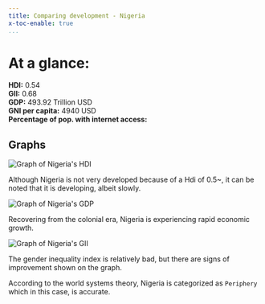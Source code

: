 ```yaml
---
title: Comparing development - Nigeria
x-toc-enable: true
...
```

# At a glance:

**HDI:** 0.54  <br/>
**GII:** 0.68  <br/>
**GDP:** 493.92 Trillion USD <br/>
**GNI per capita:** 4940 USD  <br/>
**Percentage of pop. with internet access:**  <br/>

## Graphs

<img src="https://files.catbox.moe/7uixyq.png" alt="Graph of Nigeria's HDI">

Although Nigeria is not very developed because of a Hdi of 0.5~, it can be noted that it is developing, albeit slowly.

<img src="https://files.catbox.moe/dgtdvh.png" alt="Graph of Nigeria's GDP">

Recovering from the colonial era, Nigeria is experiencing rapid economic growth.

<img src="https://files.catbox.moe/zwq8os.png" alt="Graph of Nigeria's GII">

The gender inequality index is relatively bad, but there are signs of improvement shown on the graph.

According to the world systems theory, Nigeria is categorized as `Periphery` which in this case, is accurate.




